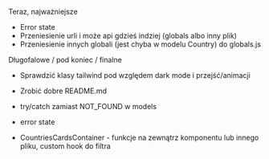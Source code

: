 Teraz, najważniejsze
- Error state
- Przeniesienie urli i może api gdzieś indziej (globals albo inny plik)
- Przeniesienie innych globali (jest chyba w modelu Country) do globals.js

Długofalowe / pod koniec / finalne
- Sprawdzić klasy tailwind pod względem dark mode i przejść/animacji
- Zrobić dobre README.md

- try/catch zamiast NOT_FOUND w models
- error state

- CountriesCardsContainer - funkcje na zewnątrz komponentu lub innego pliku, custom hook do filtra 
